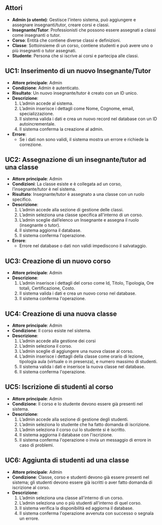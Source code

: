 ## Attori
- **Admin (o utente)**: Gestisce l'intero sistema, può aggiungere e assegnare insegnanti/tutor, creare corsi e classi.
- **Insegnante/Tutor**: Professionisti che possono essere assegnati a classi come insegnanti o tutor.
- **Corso**: Entità che contiene diverse classi e definizioni.
- **Classe**: Sottoinsieme di un corso, contiene studenti e può avere uno o più insegnanti o tutor assegnati.
- **Studente**: Persona che si iscrive ai corsi e partecipa alle classi.

## UC1: Inserimento di un nuovo Insegnante/Tutor
- **Attore principale**: Admin
- **Condizione**: Admin è autenticato.
- **Risultato**: Un nuovo insegnante/tutor è creato con un ID unico.
- **Descrizione**:
  1. L’admin accede al sistema.
  2. L’admin inserisce i dettagli come Nome, Cognome, email, specializzazione.
  3. Il sistema valida i dati e crea un nuovo record nel database con un ID autoincrementale.
  4. Il sistema conferma la creazione al admin.
- **Errore**:
  - Se i dati non sono validi, il sistema mostra un errore e richiede la correzione.

## UC2: Assegnazione di un insegnante/tutor ad una classe
- **Attore principale**: Admin
- **Condizioni**: La classe esiste e è collegata ad un corso, l’insegnante/tutor è nel sistema.
- **Risultato**: Insegnante/tutor è assegnato a una classe con un ruolo specifico.
- **Descrizione**:
  1. L’admin accede alla sezione di gestione delle classi.
  2. L’admin seleziona una classe specifica all'interno di un corso.
  3. L’admin sceglie dall’elenco un Insegnante e assegna il ruolo (insegnante o tutor).
  4. Il sistema aggiorna il database.
  5. Il sistema conferma l'operazione.
- **Errore**:
  - Errore nel database o dati non validi impediscono il salvataggio.

## UC3: Creazione di un nuovo corso
- **Attore principale**: Admin
- **Descrizione**:
  1. L’admin inserisce i dettagli del corso come Id, Titolo, Tipologia, Ore totali, Certificazione, Costo.
  2. Il sistema valida i dati e crea un nuovo corso nel database.
  3. Il sistema conferma l'operazione.

## UC4: Creazione di una nuova classe
- **Attore principale**: Admin
- **Condizione**: Il corso esiste nel sistema.
- **Descrizione**:
  1. L’admin accede alla gestione dei corsi
    2. L’admin seleziona il corso.
  3. L’admin sceglie di aggiungere una nuova classe al corso.
  4. L’admin inserisce i dettagli della classe come orario di lezione, tipologia aula (virtuale o in presenza), e numero massimo di studenti.
  5. Il sistema valida i dati e inserisce la nuova classe nel database.
  6. Il sistema conferma l'operazione.

## UC5: Iscrizione di studenti al corso
- **Attore principale**: Admin
- **Condizione**: Il corso e lo studente devono essere già presenti nel sistema.
- **Descrizione**:
  1. L’admin accede alla sezione di gestione degli studenti.
  2. L’admin seleziona lo studente che ha fatto domanda di iscrizione.
  3. L’admin seleziona il corso cui lo studente si è iscritto.
  4. Il sistema aggiorna il database con l'iscrizione.
  5. Il sistema conferma l'operazione o invia un messaggio di errore in caso di problemi.

## UC6: Aggiunta di studenti ad una classe
- **Attore principale**: Admin
- **Condizione**: Classe, corso e studenti devono già essere presenti nel sistema; gli studenti devono essere già iscritti o aver fatto domanda di iscrizione al corso.
- **Descrizione**:
  1. L’admin seleziona una classe all'interno di un corso.
  2. L’admin seleziona uno o più studenti all'interno di quel corso.
  3. Il sistema verifica la disponibilità ed aggiorna il database.
  4. Il sistema conferma l'operazione avvenuta con successo o segnala un errore.

